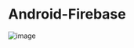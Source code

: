 # Android-Firebase

![image](https://user-images.githubusercontent.com/50515418/138085893-7527f667-9aea-4a81-9ce5-774de2fa7ed0.png)
